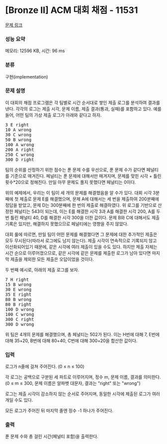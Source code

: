 # [Bronze II] ACM 대회 채점 - 11531 

[문제 링크](https://www.acmicpc.net/problem/11531) 

### 성능 요약

메모리: 12596 KB, 시간: 96 ms

### 분류

구현(implementation)

### 문제 설명

<p>이 대회의 채점 프로그램은 각 팀별로 시간 순서대로 쌓인 제출 로그를 분석하여 결과를 낸다. 각각의 로그는 제출 시각, 문제 이름, 제출 결과(통과, 실패)를 포함하고 있다. 예를 들어, 어떤 팀의 가상 제출 로그가 아래와 같다고 하자.</p>

<pre>3 E right
10 A wrong
30 C wrong
50 B wrong
100 A wrong
200 A right
250 C wrong
300 D right</pre>

<p>팀의 순위를 산정하기 위한 점수는 푼 문제 수를 우선으로, 푼 문제 수가 같다면 페널티를 기준으로 매겨진다. 페널티는 푼 문제에 대해서만 매겨지며, 문제를 맞힌 시각 + 틀린 횟수*20으로 정해진다. 만일 아무 문제도 풀지 못했다면 페널티는 0이다.</p>

<p>위의 예제에서, 우리는 이 팀이 세 개의 문제를 해결했음을 알 수가 있다. 대회 시각 3분째에 첫 제출로 문제 E를 해결했으며, 문제 A에 대해서는 세 번을 제출하여 200분째에 정답을 받았고, 문제 D는 300분째에 한 번의 제출로 해결하였다. 위 로그를 기반으로 산정한 페널티는 543이 되는데, 이는 E를 해결한 시각 3과 A를 해결한 시각 200, A를 두 번 틀린 페널티 40, D를 해결한 시각 300을 더한 값이다. 문제 B와 C에 대해서도 제출 기록은 있지만, 해결하지 못했으므로 페널티에는 영향을 주지 않았다.</p>

<p>대회 룰에 따르면, 만일 팀이 어떤 문제를 해결했다면 그 문제에 대한 추가적인 제출은 모두 무시된다(따라서 로그에도 남지 않는다). 제출 시각이 연속적으로 기록되지 않고 이산화되어있기 때문에, 같은 시각에 여러 제출이 있을 수도 있다. 하지만 제출 자체는 시간 순으로 이루어졌으므로, 같은 시각에 같은 문제를 제출한 로그가 남아 있다면 마지막 제출을 제외한 모든 제출은 오답이었을 것이다.</p>

<p>두 번째 예시로, 아래의 제출 로그를 보자.</p>

<pre>7 H right
15 B wrong
30 E wrong
35 E right
80 B wrong
80 B right
100 D wrong
100 C wrong
300 C right
300 D wrong</pre>

<p>위 팀은 4개의 문제를 해결했으며, 총 페널티는 502가 된다. 이는 H번에 대해 7, E번에 대해 35+20, B번에 대해 80+40, C번에 대해 300+20을 합산한 값이다.</p>

### 입력 

 <p>로그가 n줄에 걸쳐 주어진다. (0 ≤ n ≤ 100)</p>

<p>각 로그는 공백으로 구분된 세 파트로 이루어지며, 정수 m, 문제 이름, 결과를 의미한다. (0 ≤ m ≤ 300, 문제 이름은 알파벳 대문자, 결과는 "right" 또는 "wrong")</p>

<p>로그는 제출 시각이 감소하지 않는 순서로 주어지며, 동일한 시각에 제출된 로그가 여러 개일 수도 있다.</p>

<p>모든 로그가 주어진 뒤 마지막 줄엔 정수 -1 하나가 주어진다.</p>

### 출력 

 <p>푼 문제 수와 총 걸린 시간(페널티 포함)을 출력한다.</p>

